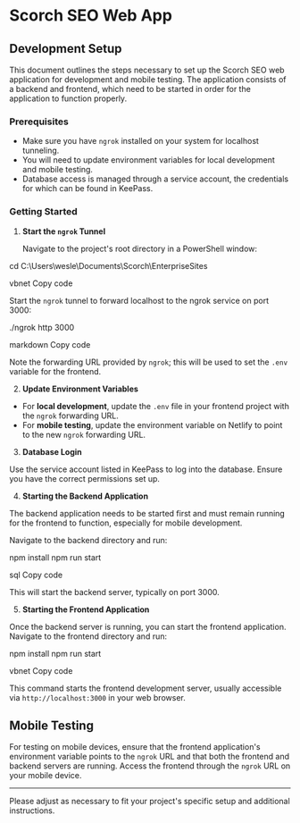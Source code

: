 # Scorch SEO Web App

## Development Setup

This document outlines the steps necessary to set up the Scorch SEO web application for development and mobile testing. The application consists of a backend and frontend, which need to be started in order for the application to function properly.

### Prerequisites

- Make sure you have `ngrok` installed on your system for localhost tunneling.
- You will need to update environment variables for local development and mobile testing.
- Database access is managed through a service account, the credentials for which can be found in KeePass.

### Getting Started

1. **Start the `ngrok` Tunnel**

   Navigate to the project's root directory in a PowerShell window:

cd C:\Users\wesle\Documents\Scorch\EnterpriseSites

vbnet
Copy code

Start the `ngrok` tunnel to forward localhost to the ngrok service on port 3000:

./ngrok http 3000

markdown
Copy code

Note the forwarding URL provided by `ngrok`; this will be used to set the `.env` variable for the frontend.

2. **Update Environment Variables**

- For **local development**, update the `.env` file in your frontend project with the `ngrok` forwarding URL.
- For **mobile testing**, update the environment variable on Netlify to point to the new `ngrok` forwarding URL.

3. **Database Login**

Use the service account listed in KeePass to log into the database. Ensure you have the correct permissions set up.

4. **Starting the Backend Application**

The backend application needs to be started first and must remain running for the frontend to function, especially for mobile development.

Navigate to the backend directory and run:

npm install
npm run start

sql
Copy code

This will start the backend server, typically on port 3000.

5. **Starting the Frontend Application**

Once the backend server is running, you can start the frontend application. Navigate to the frontend directory and run:

npm install
npm run start

vbnet
Copy code

This command starts the frontend development server, usually accessible via `http://localhost:3000` in your web browser.

## Mobile Testing

For testing on mobile devices, ensure that the frontend application's environment variable points to the `ngrok` URL and that both the frontend and backend servers are running. Access the frontend through the `ngrok` URL on your mobile device.

---

Please adjust as necessary to fit your project's specific setup and additional instructions.